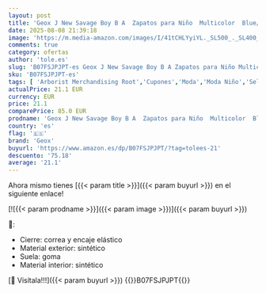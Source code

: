 ```yaml
---
layout: post
title: 'Geox J New Savage Boy B A  Zapatos para Niño  Multicolor  Blue/Dk Grey   41 EU'
date: 2025-08-08 21:39:18
image: 'https://m.media-amazon.com/images/I/41tCHLYyiYL._SL500_._SL400_.jpg'
comments: true
category: ofertas
author: 'tole.es'
slug: 'B07FSJPJPT-es Geox J New Savage Boy B A Zapatos para Niño Multicolor...'
sku: 'B07FSJPJPT-es'
tags: [ 'Arborist Merchandising Root','Cupones','Moda','Moda Niño','Selecciones de moda que son tendencia esta semana','Self Service','Special Features Stores','Zapatillas casual para niño','Zapatillas deportivas y de moda para niños','Zapatos de niño','c8538d25-3af9-48d3-aeff-5f3ce5572a36_0','c8538d25-3af9-48d3-aeff-5f3ce5572a36_3301','c8538d25-3af9-48d3-aeff-5f3ce5572a36_7901','geox','zapatos','🇪🇸', ]
actualPrice: 21.1 EUR
currency: EUR
price: 21.1
comparePrice: 85.0 EUR
prodname: 'Geox J New Savage Boy B A  Zapatos para Niño  Multicolor  Blue/Dk Grey   41 EU'
country: 'es'
flag: '🇪🇸'
brand: 'Geox'
buyurl: 'https://www.amazon.es/dp/B07FSJPJPT/?tag=tolees-21'
descuento: '75.18'
average: '21.1'
---
```


Ahora mismo tienes [{{< param title >}}]({{< param buyurl >}}) en el siguiente enlace!

[![{{< param prodname >}}]({{< param image >}})]({{< param buyurl >}})

🔎:

- Cierre: correa y encaje elástico
- Material exterior: sintético
- Suela: goma
- Material interior: sintético

[🛒 Visítala!!!]({{< param buyurl >}})
{{<world>}}B07FSJPJPT{{</world>}}
